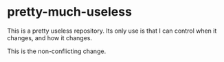# pretty-much-useless

This is a pretty useless repository. Its only use is that I can
control when it changes, and how it changes.

This is the non-conflicting change.
